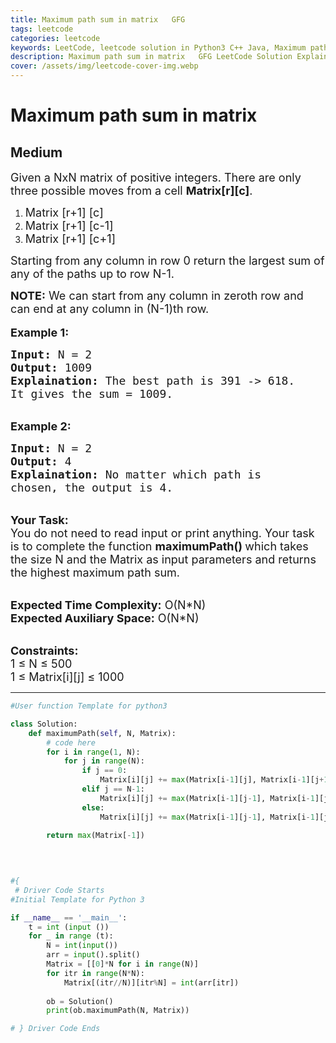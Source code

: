 ```yaml
---
title: Maximum path sum in matrix   GFG
tags: leetcode
categories: leetcode
keywords: LeetCode, leetcode solution in Python3 C++ Java, Maximum path sum in matrix - GFG solution
description: Maximum path sum in matrix   GFG LeetCode Solution Explained
cover: /assets/img/leetcode-cover-img.webp
---
```





# Maximum path sum in matrix
## Medium
<div class="problems_problem_content__Xm_eO"><p><span style="font-size:18px">Given a NxN&nbsp;matrix&nbsp;of positive integers.&nbsp;There are only three possible moves from a cell <strong>Matrix[r][c]</strong>.</span></p>

<ol>
	<li><span style="font-size:18px">Matrix [r+1] [c]</span></li>
	<li><span style="font-size:18px">Matrix [r+1] [c-1]</span></li>
	<li><span style="font-size:18px">Matrix [r+1] [c+1]</span></li>
</ol>

<p><span style="font-size:18px">Starting from any column in row 0 return the largest sum of any of the paths up to row N-1.</span></p>

<p><span style="font-size:18px"><strong>NOTE:</strong> We can start from any column in zeroth row and can end at any column in (N-1)th row.</span><br>
<br>
<strong><span style="font-size:18px">Example 1:</span></strong></p>

<pre><span style="font-size:18px"><strong>Input:</strong> N = 2
<strong>Output:</strong> 1009
<strong>Explaination:</strong> The best path is 391 -&gt; 618. 
It gives the sum = 1009.</span></pre>

<p><br>
<strong><span style="font-size:18px">Example 2:</span></strong></p>

<pre><span style="font-size:18px"><strong>Input:</strong> N = 2
<strong>Output:</strong> 4
<strong>Explaination:</strong> No matter which path is 
chosen, the output is 4.</span></pre>

<p><br>
<span style="font-size:18px"><strong>Your Task:</strong><br>
You do not need to read input or print anything. Your task is to complete the function <strong>maximumPath() </strong>which takes the size N and the Matrix as input parameters and returns the highest maximum path sum.</span></p>

<p><br>
<span style="font-size:18px"><strong>Expected Time Complexity:</strong> O(N*N)<br>
<strong>Expected Auxiliary Space:</strong> O(N*N)</span></p>

<p><br>
<span style="font-size:18px"><strong>Constraints:</strong><br>
1 ≤ N ≤ 500<br>
1 ≤ Matrix[i][j] ≤ 1000</span></p>
</div>


---




```python
#User function Template for python3

class Solution:
    def maximumPath(self, N, Matrix):
        # code here
        for i in range(1, N):
            for j in range(N):
                if j == 0:
                    Matrix[i][j] += max(Matrix[i-1][j], Matrix[i-1][j+1])
                elif j == N-1:
                    Matrix[i][j] += max(Matrix[i-1][j-1], Matrix[i-1][j])
                else:
                    Matrix[i][j] += max(Matrix[i-1][j-1], Matrix[i-1][j], Matrix[i-1][j+1])
        
        return max(Matrix[-1])
        
        


#{ 
 # Driver Code Starts
#Initial Template for Python 3

if __name__ == '__main__': 
    t = int (input ())
    for _ in range (t):
        N = int(input())
        arr = input().split()
        Matrix = [[0]*N for i in range(N)]
        for itr in range(N*N):
            Matrix[(itr//N)][itr%N] = int(arr[itr])
        
        ob = Solution()
        print(ob.maximumPath(N, Matrix))

# } Driver Code Ends
```
